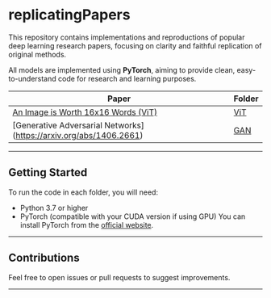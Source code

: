 # replicatingPapers

This repository contains implementations and reproductions of popular deep learning research papers, focusing on clarity and faithful replication of original methods.

All models are implemented using **PyTorch**, aiming to provide clean, easy-to-understand code for research and learning purposes.

| Paper                                                | Folder       |
|------------------------------------------------------|--------------|
| [An Image is Worth 16x16 Words (ViT)](https://arxiv.org/abs/2010.11929) | [ViT](./ViT) |
|[Generative Adversarial Networks] (https://arxiv.org/abs/1406.2661)| [GAN](./GAN)|

---

## Getting Started

To run the code in each folder, you will need:

- Python 3.7 or higher
- PyTorch (compatible with your CUDA version if using GPU)
You can install PyTorch from the [official website](https://pytorch.org/get-started/locally/).

---

## Contributions

Feel free to open issues or pull requests to suggest improvements.

---


